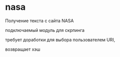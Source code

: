# nasa
Получение текста с сайта NASA

 подключаемый модуль для скрпинга


требует доработки для выбора пользователем URI,

возвращает хэш
